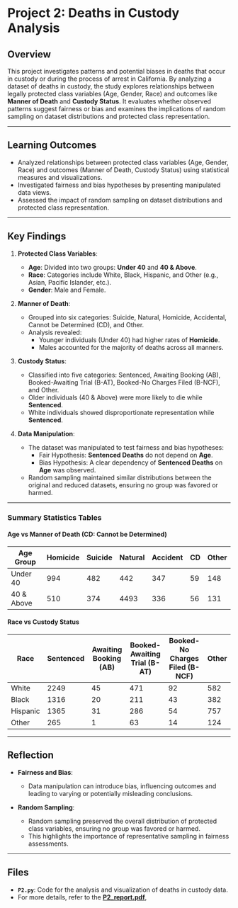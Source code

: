 # Project 2: Deaths in Custody Analysis

## Overview

This project investigates patterns and potential biases in deaths that occur in custody or during the process of arrest in California. By analyzing a dataset of deaths in custody, the study explores relationships between legally protected class variables (Age, Gender, Race) and outcomes like **Manner of Death** and **Custody Status**. It evaluates whether observed patterns suggest fairness or bias and examines the implications of random sampling on dataset distributions and protected class representation.

---

## Learning Outcomes
- Analyzed relationships between protected class variables (Age, Gender, Race) and outcomes (Manner of Death, Custody Status) using statistical measures and visualizations.
- Investigated fairness and bias hypotheses by presenting manipulated data views.
- Assessed the impact of random sampling on dataset distributions and protected class representation.

---

## Key Findings

1. **Protected Class Variables**:
   - **Age**: Divided into two groups: **Under 40** and **40 & Above**.
   - **Race**: Categories include White, Black, Hispanic, and Other (e.g., Asian, Pacific Islander, etc.).
   - **Gender**: Male and Female.

2. **Manner of Death**:
   - Grouped into six categories: Suicide, Natural, Homicide, Accidental, Cannot be Determined (CD), and Other.
   - Analysis revealed:
     - Younger individuals (Under 40) had higher rates of **Homicide**.
     - Males accounted for the majority of deaths across all manners.

3. **Custody Status**:
   - Classified into five categories: Sentenced, Awaiting Booking (AB), Booked-Awaiting Trial (B-AT), Booked-No Charges Filed (B-NCF), and Other.
   - Older individuals (40 & Above) were more likely to die while **Sentenced**.
   - White individuals showed disproportionate representation while **Sentenced**.

4. **Data Manipulation**:
   - The dataset was manipulated to test fairness and bias hypotheses:
     - Fair Hypothesis: **Sentenced Deaths** do not depend on **Age**.
     - Bias Hypothesis: A clear dependency of **Sentenced Deaths** on **Age** was observed.
   - Random sampling maintained similar distributions between the original and reduced datasets, ensuring no group was favored or harmed.

---

### Summary Statistics Tables
#### Age vs Manner of Death (CD: Cannot be Determined)
| **Age Group** | **Homicide** | **Suicide** | **Natural** | **Accident** | **CD** | **Other** |
|---------------|--------------|-------------|-------------|--------------|--------|-----------|
| Under 40      | 994          | 482         |  442        | 347          | 59     | 148       |
| 40 & Above    | 510          | 374         | 4493        | 336          | 56     | 131       |

#### Race vs Custody Status
| **Race**  | **Sentenced** | **Awaiting Booking (AB)** | **Booked-Awaiting Trial (B-AT)** | **Booked-No Charges Filed (B-NCF)** | **Other** |
|-----------|---------------|---------------------------|-----------------------------------|-------------------------------------|-----------|
| White     | 2249          | 45                        | 471                               | 92                                  | 582       |
| Black     | 1316          | 20                        | 211                               | 43                                  | 382       |
| Hispanic  | 1365          | 31                        | 286                               | 54                                  | 757       |
| Other     |  265          |  1                        |  63                               | 14                                  | 124       |

---

## Reflection

- **Fairness and Bias**:
  - Data manipulation can introduce bias, influencing outcomes and leading to varying or potentially misleading conclusions.

- **Random Sampling**:
  - Random sampling preserved the overall distribution of protected class variables, ensuring no group was favored or harmed.
  - This highlights the importance of representative sampling in fairness assessments.

---

## Files
- **`P2.py`**: Code for the analysis and visualization of deaths in custody data.
- For more details, refer to the **[P2_report.pdf](P2_report.pdf)**, 
